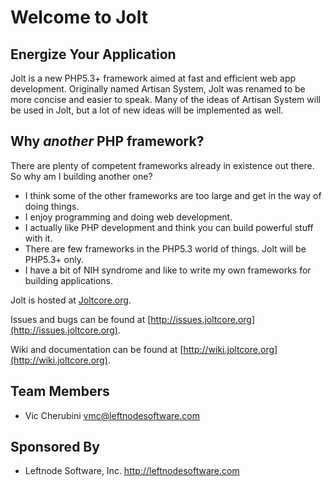 # Welcome to Jolt
## Energize Your Application

Jolt is a new PHP5.3+ framework aimed at fast and efficient web app development. Originally named Artisan System, Jolt was renamed to be more concise and easier to speak. Many of the ideas of Artisan System will be used in Jolt, but a lot of new ideas will be implemented as well.

## Why *another* PHP framework?
There are plenty of competent frameworks already in existence out there. So why am I building another one?

* I think some of the other frameworks are too large and get in the way of doing things.
* I enjoy programming and doing web development.
* I actually like PHP development and think you can build powerful stuff with it.
* There are few frameworks in the PHP5.3 world of things. Jolt will be PHP5.3+ only.
* I have a bit of NIH syndrome and like to write my own frameworks for building applications.

Jolt is hosted at [Joltcore.org](http://joltcore.org).

Issues and bugs can be found at [http://issues.joltcore.org](http://issues.joltcore.org).

Wiki and documentation can be found at [http://wiki.joltcore.org](http://wiki.joltcore.org).

## Team Members
* Vic Cherubini <vmc@leftnodesoftware.com>

## Sponsored By
* Leftnode Software, Inc. <http://leftnodesoftware.com>
